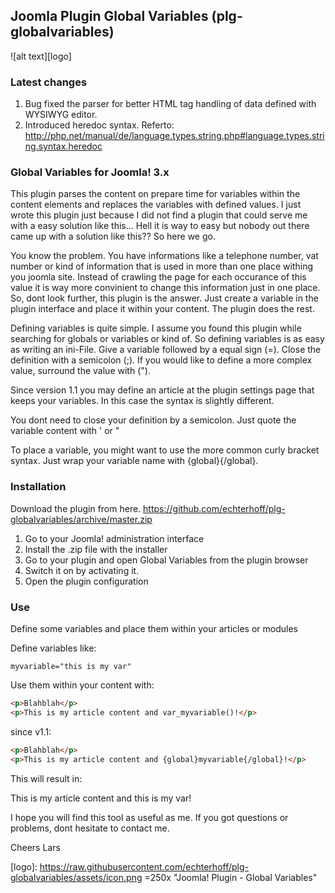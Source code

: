 ## Joomla Plugin Global Variables (plg-globalvariables)

![alt text][logo]

### Latest changes
 1. Bug fixed the parser for better HTML tag handling of data defined with WYSIWYG editor.
 2. Introduced heredoc syntax. Referto: http://php.net/manual/de/language.types.string.php#language.types.string.syntax.heredoc

### Global Variables for Joomla! 3.x
This plugin parses the content on prepare time for variables within the content elements and replaces the variables with defined values. I just wrote this plugin just because I did not find a plugin that could serve me with a easy solution like this... Hell it is way to easy but nobody out there came up with a solution like this?? So here we go.

You know the problem. You have informations like a telephone number, vat number or kind of information that is used in more than one place withing you joomla site. Instead of crawling the page for each occurance of this value it is way more convinient to change this information just in one place. So, dont look further, this plugin is the answer. Just create a variable in the plugin interface and place it within your content. The plugin does the rest.

Defining variables is quite simple. I assume you found this plugin while searching for globals or variables or kind of. So defining variables is as easy as writing an ini-File. Give a variable followed by a equal sign (=). Close the definition with a semicolon (;). If you would like to define a more complex value, surround the value with (").

Since version 1.1 you may define an article at the plugin settings page that keeps your variables. In this case the syntax is slightly different.

You dont need to close your definition by a semicolon. Just quote the variable content with ' or "

To place a variable, you might want to use the more common curly bracket syntax. Just wrap your variable name with {global}{/global}.

### Installation

Download the plugin from here. https://github.com/echterhoff/plg-globalvariables/archive/master.zip
 1. Go to your Joomla! administration interface
 2. Install the .zip file with the installer
 3. Go to your plugin and open Global Variables from the plugin browser
 4. Switch it on by activating it.
 5. Open the plugin configuration

### Use

Define some variables and place them within your articles or modules

Define variables like:

```
myvariable="this is my var"
```

Use them within your content with:

```html
<p>Blahblah</p>
<p>This is my article content and var_myvariable()!</p>
```

since v1.1:

```html
<p>Blahblah</p>
<p>This is my article content and {global}myvariable{/global}!</p>
```

This will result in:

This is my article content and this is my var!

I hope you will find this tool as useful as me. If you got questions or problems, dont hesitate to contact me.

Cheers Lars


[logo]: https://raw.githubusercontent.com/echterhoff/plg-globalvariables/assets/icon.png =250x "Joomla! Plugin - Global Variables"
